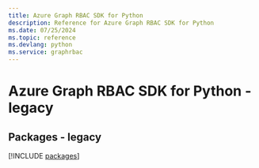 ```yaml
---
title: Azure Graph RBAC SDK for Python
description: Reference for Azure Graph RBAC SDK for Python
ms.date: 07/25/2024
ms.topic: reference
ms.devlang: python
ms.service: graphrbac
---
```

# Azure Graph RBAC SDK for Python - legacy
## Packages - legacy
[!INCLUDE [packages](graph-rbac-index.md)]